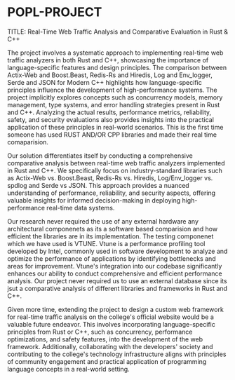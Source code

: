 # POPL-PROJECT
TITLE: Real-Time Web Traffic Analysis and Comparative Evaluation in Rust & C++

The project involves a systematic approach to implementing real-time web traffic analyzers in both Rust and C++, showcasing the importance of language-specific features and design principles.
The comparison between Actix-Web and Boost.Beast, Redis-Rs and Hiredis, Log and Env_logger, Serde and JSON for Modern C++ highlights how language-specific principles influence the development of high-performance systems. The project implicitly explores concepts such as concurrency models, memory management, type systems, and error handling strategies present in Rust and C++. Analyzing the actual results, performance metrics, reliability, safety, and security evaluations also provides insights into the practical application of these principles in real-world scenarios.
This is the first time someone has used RUST AND/OR CPP libraries and made their real time comaparision.


Our solution differentiates itself by conducting a comprehensive comparative analysis between real-time web traffic analyzers implemented in Rust and C++. We specifically focus on industry-standard libraries such as Actix-Web vs. Boost.Beast, Redis-Rs vs. Hiredis, Log/Env_logger vs. spdlog and Serde vs JSON. This approach provides a nuanced understanding of performance, reliability, and security aspects, offering valuable insights for informed decision-making in deploying high-performance real-time data systems.

Our research never required the use of any external hardware any architectural componenets as its a software based comparision and how efficient the libraries are in its implementation.
The testing componenet which we have used is VTUNE.
Vtune is a performance profiling tool developed by Intel, commonly used in software development to analyze and optimize the performance of applications by identifying bottlenecks and areas for improvement.
Vtune's integration into our codebase significantly enhances our ability to conduct comprehensive and efficient performance analysis.
Our project never required us to use an external database since its jsut a comparative analysis of different libraries and frameworks in Rust and C++.

Given more time, extending the project to design a custom web framework for real-time traffic analysis on the college's official website would be a valuable future endeavor. This involves incorporating language-specific principles from Rust or C++, such as concurrency, performance optimizations, and safety features, into the development of the web framework. Additionally, collaborating with the developers' society and contributing to the college's technology infrastructure aligns with principles of community engagement and practical application of programming language concepts in a real-world setting.
